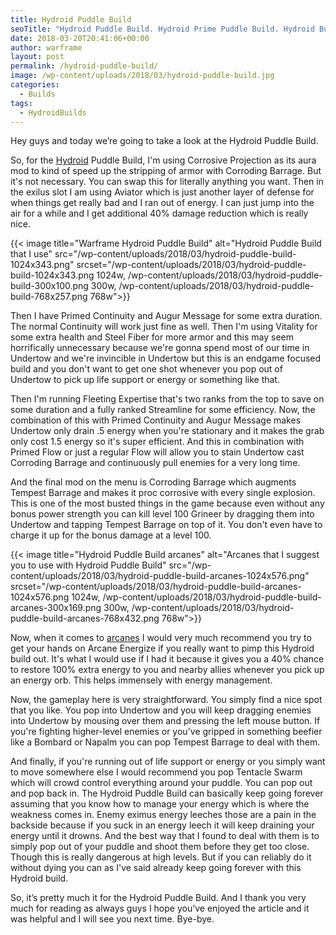 ```yaml
---
title: Hydroid Puddle Build
seoTitle: "Hydroid Puddle Build. Hydroid Prime Puddle Build. Hydroid Build"
date: 2018-03-20T20:41:06+00:00
author: warframe
layout: post
permalink: /hydroid-puddle-build/
image: /wp-content/uploads/2018/03/hydroid-puddle-build.jpg
categories:
  - Builds
tags:
  - HydroidBuilds
---
```

<span>Hey guys and today we’re going to take a look at the Hydroid Puddle Build.</span><!--more-->

So, for the [Hydroid](https://warframeblog.com/how-to-get-hydroid/) Puddle Build, I'm using Corrosive Projection as its aura mod to kind of speed up the stripping of armor with Corroding Barrage. But it's not necessary. You can swap this for literally anything you want. Then in the exilus slot I am using Aviator which is just another layer of defense for when things get really bad and I ran out of energy. I can just jump into the air for a while and I get additional 40% damage reduction which is really nice.

{{< image title="Warframe Hydroid Puddle Build" alt="Hydroid Puddle Build that I use" src="/wp-content/uploads/2018/03/hydroid-puddle-build-1024x343.png" srcset="/wp-content/uploads/2018/03/hydroid-puddle-build-1024x343.png 1024w, /wp-content/uploads/2018/03/hydroid-puddle-build-300x100.png 300w, /wp-content/uploads/2018/03/hydroid-puddle-build-768x257.png 768w">}}

Then I have Primed Continuity and Augur Message for some extra duration. The normal Continuity will work just fine as well. Then I'm using Vitality for some extra health and Steel Fiber for more armor and this may seem horrifically unnecessary because we're gonna spend most of our time in Undertow and we're invincible in Undertow but this is an endgame focused build and you don't want to get one shot whenever you pop out of Undertow to pick up life support or energy or something like that.

Then I'm running Fleeting Expertise that's two ranks from the top to save on some duration and a fully ranked Streamline for some efficiency. Now, the combination of this with Primed Continuity and Augur Message makes Undertow only drain .5 energy when you're stationary and it makes the grab only cost 1.5 energy so it's super efficient. And this in combination with Primed Flow or just a regular Flow will allow you to stain Undertow cast Corroding Barrage and continuously pull enemies for a very long time.

And the final mod on the menu is Corroding Barrage which augments Tempest Barrage and makes it proc corrosive with every single explosion. This is one of the most busted things in the game because even without any bonus power strength you can kill level 100 Grineer by dragging them into Undertow and tapping Tempest Barrage on top of it. You don't even have to charge it up for the bonus damage at a level 100.

{{< image title="Hydroid Puddle Build arcanes" alt="Arcanes that I suggest you to use with Hydroid Puddle Build" src="/wp-content/uploads/2018/03/hydroid-puddle-build-arcanes-1024x576.png" srcset="/wp-content/uploads/2018/03/hydroid-puddle-build-arcanes-1024x576.png 1024w, /wp-content/uploads/2018/03/hydroid-puddle-build-arcanes-300x169.png 300w, /wp-content/uploads/2018/03/hydroid-puddle-build-arcanes-768x432.png 768w">}}

Now, when it comes to [arcanes](https://warframeblog.com/eidolons-drop-arcane-enhancements/) I would very much recommend you try to get your hands on Arcane Energize if you really want to pimp this Hydroid build out. It's what I would use if I had it because it gives you a 40% chance to restore 100% extra energy to you and nearby allies whenever you pick up an energy orb. This helps immensely with energy management.

Now, the gameplay here is very straightforward. You simply find a nice spot that you like. You pop into Undertow and you will keep dragging enemies into Undertow by mousing over them and pressing the left mouse button. If you're fighting higher-level enemies or you've gripped in something beefier like a Bombard or Napalm you can pop Tempest Barrage to deal with them.

And finally, if you're running out of life support or energy or you simply want to move somewhere else I would recommend you pop Tentacle Swarm which will crowd control everything around your puddle. You can pop out and pop back in. The Hydroid Puddle Build can basically keep going forever assuming that you know how to manage your energy which is where the weakness comes in. Enemy eximus energy leeches those are a pain in the backside because if you suck in an energy leech it will keep draining your energy until it drowns. And the best way that I found to deal with them is to simply pop out of your puddle and shoot them before they get too close. Though this is really dangerous at high levels. But if you can reliably do it without dying you can as I've said already keep going forever with this Hydroid build.

<span>So, it’s pretty much it for the Hydroid Puddle Build. And I thank you very much for reading as always guys I hope you’ve enjoyed the article and it was helpful and I will see you next time. Bye-bye.</span>